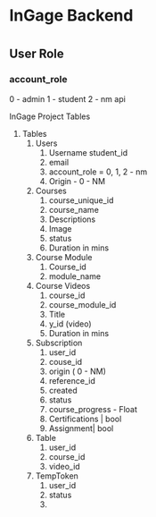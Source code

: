 # InGage Backend
#
## User Role

### account_role

0 - admin
1 - student
2 - nm api




InGage Project Tables
1. Tables
    1. Users
        1. Username student_id
        2. email
        3. account_role = 0, 1, 2 - nm
        4. Origin - 0 - NM
    2. Courses
        1. course_unique_id
        2. course_name
        3. Descriptions
        4. Image
        5. status
        6. Duration in mins
    3. Course Module
        1. Course_id
        2. module_name
    4. Course Videos
        1. course_id
        2. course_module_id
        3. Title
        4. y_id (video)
        5. Duration in mins
    5. Subscription
        1. user_id
        2. couse_id
        3. origin ( 0 - NM)
        4. reference_id
        5. created
        6. status
        7. course_progress - Float
        8. Certifications | bool
        9. Assignment| bool
    6. Table
        1. user_id
        2. course_id
        3. video_id
    7. TempToken
        1. user_id
        2. status
        3.
